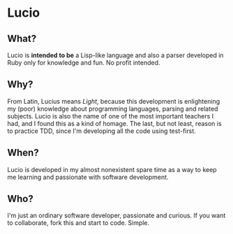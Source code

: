 # Lucio

## What?
Lucio is **intended to be** a Lisp-like language and also a parser developed in Ruby only for knowledge and fun. No profit intended.

## Why?
From Latin, Lucius means _Light_, because this development is enlightening my (poor) knowledge about programming languages, parsing and related subjects.
Lucio is also the name of one of the most important teachers I had, and I found this as a kind of homage.
The last, but not least, reason is to practice TDD, since I'm developing all the code using test-first.

## When?
Lucio is developed in my almost nonexistent spare time as a way to keep me learning and passionate with software development. 

## Who?
I'm just an ordinary software developer, passionate and curious. If you want to collaborate, fork this and start to code. Simple.